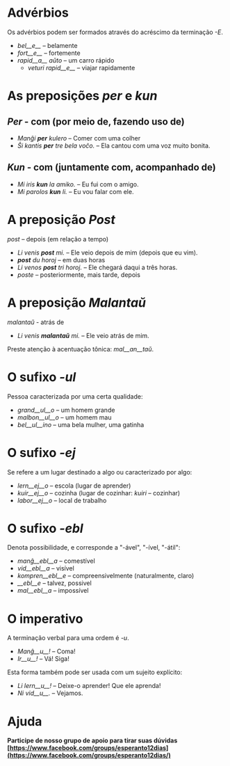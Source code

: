 # Advérbios

Os advérbios podem ser formados através do acréscimo da terminação *-E*.

- *bel__e__*   – belamente
- *fort__e__*  – fortemente
- *rapid__a__ aŭto*   – um carro rápido
	- *veturi rapid__e__*   – viajar rapidamente


# As preposições *per* e *kun*

## *Per* - com (por meio de, fazendo uso de)

- *Manĝi __per__ kulero* – Comer com uma colher
- *Ŝi kantis __per__ tre bela voĉo.* – Ela cantou com uma voz muito bonita.
 
## *Kun* - com (juntamente com, acompanhado de)        

- *Mi iris __kun__ la amiko.*    – Eu fui com o amigo.
- *Mi parolos __kun__ li.*       – Eu vou falar com ele.



# A preposição *Post*

*post* – depois (em relação a tempo)

- *Li venis __post__ mi.*   – Ele veio depois de mim (depois que eu vim).
- *__post__ du horoj* – em duas horas 
- *Li venos __post__ tri horoj.* – Ele chegará daqui a três horas.
- *poste* – posteriormente, mais tarde, depois


# A preposição *Malantaŭ*

*malantaŭ* - atrás de

- *Li venis __malantaŭ__ mi.* – Ele veio atrás de mim.

Preste atenção à acentuação tônica: *mal__an__taŭ*.
 
# O sufixo *-ul*

Pessoa caracterizada por uma certa qualidade:

- *grand__ul__o*  – um homem grande
- *malbon__ul__o* – um homem mau
- *bel__ul__ino*  – uma bela mulher, uma gatinha

 

# O sufixo *-ej*

Se refere a um lugar destinado a algo ou caracterizado por algo:

- *lern__ej__o*  – escola (lugar de aprender)
- *kuir__ej__o*  – cozinha (lugar de cozinhar: *kuiri* – cozinhar)
- *labor__ej__o* – local de trabalho
 

# O sufixo *-ebl*

Denota possibilidade, e corresponde a "-ável", "-ível, "-átil":

- *manĝ__ebl__a* – comestível
- *vid__ebl__a* – visível
- *kompren__ebl__e* – compreensivelmente (naturalmente, claro)
- *__ebl__e* – talvez, possivel
- *mal__ebl__a* – impossível


# O imperativo

A terminação verbal para uma ordem é *-u*.

- *Manĝ__u__!*   – Coma!
- *Ir__u__!*   – Vá! Siga!

Esta forma também pode ser usada com um sujeito explícito:

- *Li lern__u__!* – Deixe-o aprender! Que ele aprenda!
- *Ni vid__u__.*  – Vejamos.
 
# Ajuda

**Participe de nosso grupo de apoio para tirar suas dúvidas [https://www.facebook.com/groups/esperanto12dias](https://www.facebook.com/groups/esperanto12dias/)**

